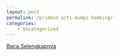 ```yaml
---
layout: post
permalink: /primbon-arti-mimpi-kambing/
categories:
    - Uncategorized
---
```


[Baca Selengkapnya](/10)